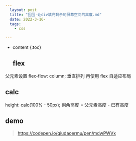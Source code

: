 ```yaml
---
  layout: post
  tilte: "🪟🪟-让div填充剩余的屏幕空间的高度.md"
  date: 2022-3-16-
  tags: 
    - css

---
```



* content
{:toc}


  ## flex 
父元素设置 flex-flow: column; 垂直排列
再使用 flex 自适应布局
## calc
 height: calc(100% - 50px);
剩余高度 = 父元素高度 - 已有高度

## demo
>https://codepen.io/qiudaoermu/pen/mdwPWVx
